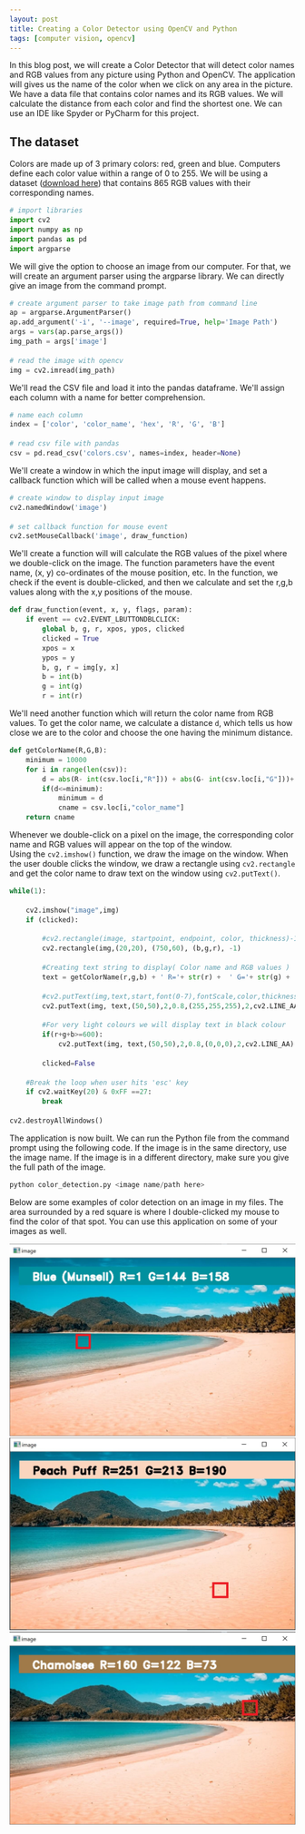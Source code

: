 ```yaml
---
layout: post
title: Creating a Color Detector using OpenCV and Python
tags: [computer vision, opencv]
---
```


In this blog post, we will create a Color Detector that will detect color names and RGB values from any picture using Python and OpenCV. The application will  gives us the name of the color when we click on any area in the picture.  
We have a data file that contains color names and its RGB values. We will calculate the distance from each color and find the shortest one. We can use an IDE like Spyder or PyCharm for this project.

## The dataset
Colors are made up of 3 primary colors: red, green and blue. Computers define each color value within a range of 0 to 255. We will be using a dataset ([download here](https://github.com/codebrainz/color-names/blob/master/output/colors.csv)) that contains 865 RGB values with their corresponding names.




```python
# import libraries
import cv2
import numpy as np
import pandas as pd
import argparse
```

We will give the option to choose an image from our computer. For that, we will create an argument parser using the argparse library. We can directly give an image from the command prompt.


```python
# create argument parser to take image path from command line
ap = argparse.ArgumentParser()
ap.add_argument('-i', '--image', required=True, help='Image Path')
args = vars(ap.parse_args())
img_path = args['image']

# read the image with opencv
img = cv2.imread(img_path)
```

We'll read the CSV file and load it into the pandas dataframe. We'll assign each column with a name for better comprehension.


```python
# name each column
index = ['color', 'color_name', 'hex', 'R', 'G', 'B']

# read csv file with pandas
csv = pd.read_csv('colors.csv', names=index, header=None)
```

We'll create a window in which the input image will display, and set a callback function which will be called when a mouse event happens.


```python
# create window to display input image
cv2.namedWindow('image')

# set callback function for mouse event
cv2.setMouseCallback('image', draw_function)
```

We'll create a function will will calculate the RGB values of the pixel where we double-click on the image. The function parameters have the event name, (x, y) co-ordinates of the mouse position, etc. In the function, we check if the event is double-clicked, and then we calculate and set the r,g,b values along with the x,y positions of the mouse.


```python
def draw_function(event, x, y, flags, param):
    if event == cv2.EVENT_LBUTTONDBLCLICK:
        global b, g, r, xpos, ypos, clicked
        clicked = True
        xpos = x
        ypos = y
        b, g, r = img[y, x]
        b = int(b)
        g = int(g)
        r = int(r)
```

We'll need another function which will return the color name from RGB values. To get the color name, we calculate a distance `d`, which tells us how close we are to the color and choose the one having the minimum distance.


```python
def getColorName(R,G,B):
    minimum = 10000
    for i in range(len(csv)):
        d = abs(R- int(csv.loc[i,"R"])) + abs(G- int(csv.loc[i,"G"]))+ abs(B- int(csv.loc[i,"B"]))
        if(d<=minimum):
            minimum = d
            cname = csv.loc[i,"color_name"]
    return cname
```

Whenever we double-click on a pixel on the image, the corresponding color name and RGB values will appear on the top of the window.  
Using the `cv2.imshow()` function, we draw the image on the window. When the user double clicks the window, we draw a rectangle using `cv2.rectangle` and get the color name to draw text on the window using `cv2.putText()`.


```python
while(1):

    cv2.imshow("image",img)
    if (clicked):
   
        #cv2.rectangle(image, startpoint, endpoint, color, thickness)-1 fills entire rectangle 
        cv2.rectangle(img,(20,20), (750,60), (b,g,r), -1)

        #Creating text string to display( Color name and RGB values )
        text = getColorName(r,g,b) + ' R='+ str(r) +  ' G='+ str(g) +  ' B='+ str(b)
        
        #cv2.putText(img,text,start,font(0-7),fontScale,color,thickness,lineType )
        cv2.putText(img, text,(50,50),2,0.8,(255,255,255),2,cv2.LINE_AA)

        #For very light colours we will display text in black colour
        if(r+g+b>=600):
            cv2.putText(img, text,(50,50),2,0.8,(0,0,0),2,cv2.LINE_AA)
            
        clicked=False

    #Break the loop when user hits 'esc' key    
    if cv2.waitKey(20) & 0xFF ==27:
        break
    
cv2.destroyAllWindows()
```

The application is now built. We can run the Python file from the command prompt using the following code. If the image is in the same directory, use the image name. If the image is in a different directory, make sure you give the full path of the image.


```python
python color_detection.py <image name/path here>
```

Below are some examples of color detection on an image in my files. The area surrounded by a red square is where I double-clicked my mouse to find the color of that spot. You can use this application on some of your images as well. 

<img src="/assets/img/computer_vision/color_detection/Capture4.png">

<img src="/assets/img/computer_vision/color_detection/Capture5.png">

<img src="/assets/img/computer_vision/color_detection/Capture6.png">


